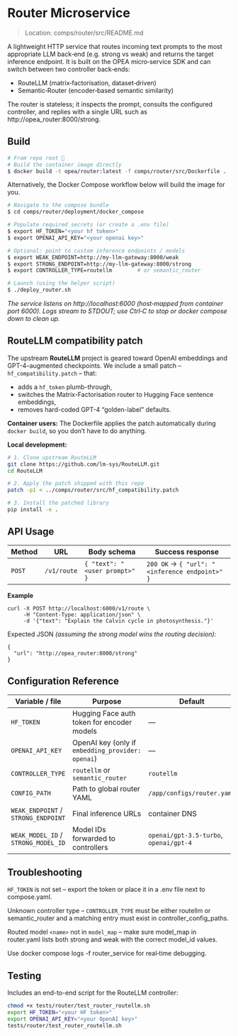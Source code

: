 # Router Microservice

> Location: comps/router/src/README.md

A lightweight HTTP service that routes incoming text prompts to the most appropriate LLM back‑end (e.g. strong vs weak) and returns the target inference endpoint. It is built on the OPEA micro‑service SDK and can switch between two controller back‑ends:

- RouteLLM (matrix‑factorisation, dataset‑driven)
- Semantic‑Router (encoder‑based semantic similarity)

The router is stateless; it inspects the prompt, consults the configured controller, and replies with a single URL such as http://opea_router:8000/strong.

## Build

```bash
# From repo root 📂
# Build the container image directly
$ docker build -t opea/router:latest -f comps/router/src/Dockerfile .
```

Alternatively, the Docker Compose workflow below will build the image for you.

```bash
# Navigate to the compose bundle
$ cd comps/router/deployment/docker_compose

# Populate required secrets (or create a .env file)
$ export HF_TOKEN="<your hf token>"
$ export OPENAI_API_KEY="<your openai key>"

# Optional: point to custom inference endpoints / models
$ export WEAK_ENDPOINT=http://my‑llm‑gateway:8000/weak
$ export STRONG_ENDPOINT=http://my‑llm‑gateway:8000/strong
$ export CONTROLLER_TYPE=routellm        # or semantic_router

# Launch (using the helper script)
$ ./deploy_router.sh
```

_The service listens on http://localhost:6000 (host‑mapped from container port 6000). Logs stream to STDOUT; use Ctrl‑C to stop or docker compose down to clean up._

## RouteLLM compatibility patch

The upstream **RouteLLM** project is geared toward OpenAI embeddings and GPT-4–augmented
checkpoints.
We include a small patch – `hf_compatibility.patch` – that:

- adds a `hf_token` plumb-through,
- switches the Matrix-Factorisation router to Hugging Face sentence embeddings,
- removes hard-coded GPT-4 “golden-label” defaults.

**Container users:**
The Dockerfile applies the patch automatically during `docker build`, so you don’t have to do anything.

**Local development:**

```bash
# 1. Clone upstream RouteLLM
git clone https://github.com/lm-sys/RouteLLM.git
cd RouteLLM

# 2. Apply the patch shipped with this repo
patch -p1 < ../comps/router/src/hf_compatibility.patch

# 3. Install the patched library
pip install -e .
```

## API Usage

| Method | URL         | Body schema                   | Success response                               |
| ------ | ----------- | ----------------------------- | ---------------------------------------------- |
| `POST` | `/v1/route` | `{ "text": "<user prompt>" }` | `200 OK` → `{ "url": "<inference endpoint>" }` |

**Example**

```
curl -X POST http://localhost:6000/v1/route \
     -H "Content-Type: application/json" \
     -d '{"text": "Explain the Calvin cycle in photosynthesis."}'
```

Expected JSON _(assuming the strong model wins the routing decision)_:

```
{
  "url": "http://opea_router:8000/strong"
}
```

## Configuration Reference

| Variable / file                     | Purpose                                           | Default                                | Where set           |
| ----------------------------------- | ------------------------------------------------- | -------------------------------------- | ------------------- |
| `HF_TOKEN`                          | Hugging Face auth token for encoder models        | —                                      | `.env` / shell      |
| `OPENAI_API_KEY`                    | OpenAI key (only if `embedding_provider: openai`) | —                                      | `.env` / shell      |
| `CONTROLLER_TYPE`                   | `routellm` or `semantic_router`                   | `routellm`                             | env / `router.yaml` |
| `CONFIG_PATH`                       | Path to global router YAML                        | `/app/configs/router.yaml`             | Compose env         |
| `WEAK_ENDPOINT` / `STRONG_ENDPOINT` | Final inference URLs                              | container DNS                          | Compose env         |
| `WEAK_MODEL_ID` / `STRONG_MODEL_ID` | Model IDs forwarded to controllers                | `openai/gpt-3.5-turbo`, `openai/gpt-4` | Compose env         |

## Troubleshooting

`HF_TOKEN` is not set – export the token or place it in a .env file next to compose.yaml.

Unknown controller type – `CONTROLLER_TYPE` must be either routellm or semantic_router and a matching entry must exist in controller_config_paths.

Routed model `<name>` not in `model_map` – make sure model_map in router.yaml lists both strong and weak with the correct model_id values.

Use docker compose logs -f router_service for real‑time debugging.

## Testing

Includes an end-to-end script for the RouteLLM controller:

```bash
chmod +x tests/router/test_router_routellm.sh
export HF_TOKEN="<your HF token>"
export OPENAI_API_KEY="<your OpenAI key>"
tests/router/test_router_routellm.sh
```
